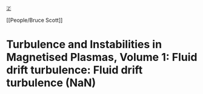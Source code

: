 [🇿](zotero://select/groups/5372906/items/VUAT5L9W)

[[People/Bruce Scott]] 
# Turbulence and Instabilities in Magnetised Plasmas, Volume 1: Fluid drift turbulence: Fluid drift turbulence (NaN)

